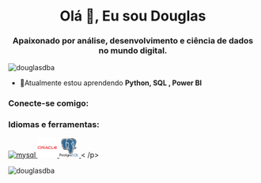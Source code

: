 <h1 align="center">Olá 👋, Eu sou Douglas</h1>
<h3 align="center">Apaixonado por análise, desenvolvimento e ciência de dados no mundo digital.</h3>

<p align="left" > <img src="https://komarev.com/ghpvc/?username=douglasdba&label=Profile%20views&color=0e75b6&style=flat" alt="douglasdba" /> </p>

- 🌱Atualmente estou aprendendo **Python, SQL , Power BI**

<h3 align="left">Conecte-se comigo:</h3>
<p align="left">
</p>

<h3 align="left">Idiomas e ferramentas:</h3>
<p align="left"> <a href="https://www.mysql.com/" target="_blank" rel="noreferrer"> <img src="https://raw.githubusercontent.com/ devicons/devicon/master/icons/mysql/mysql-original-wordmark.svg" alt="mysql" width="40" height="40"/> </a> <a href="https://www. oracle.com/" target="_blank" rel="noreferrer"> <img src="https://raw.githubusercontent.com/devicons/devicon/master/icons/oracle/oracle-original.svg" alt=" oracle" width="40" height="40"/> </a> <a href="https://www.postgresql.org" target="_blank" rel="noreferrer"> <img src="https://raw.githubusercontent.com/devicons/devicon/master/icons/postgresql/postgresql-original-wordmark.svg" alt="postgresql" width="40" height="40"/> </a> < /p>

<p><img align="center" src="https://github-readme-stats.vercel.app/api/top-langs?username=douglasdba&show_icons=true&locale=en&layout=compact" alt="douglasdba" /> </p>
